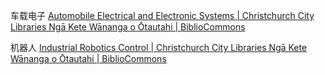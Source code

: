 车载电子
[Automobile Electrical and Electronic Systems | Christchurch City Libraries Ngā Kete Wānanga o Ōtautahi | BiblioCommons](https://christchurch.bibliocommons.com/v2/record/S37C1527428)

机器人
[Industrial Robotics Control | Christchurch City Libraries Ngā Kete Wānanga o Ōtautahi | BiblioCommons](https://christchurch.bibliocommons.com/v2/record/S37C1543707)
